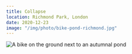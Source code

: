 ```yaml
---
title: Collapse
location: Richmond Park, London
date: 2020-12-23
image: "/img/photo/bike-pond-richmond.jpg"
---
```


![A bike on the ground next to an autumnal pond](/img/photo/bike-pond-richmond.jpg)
